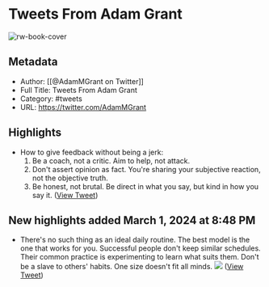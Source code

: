 # Tweets From Adam Grant

![rw-book-cover](https://pbs.twimg.com/profile_images/1427272847643316232/9CeNBJAr.jpg)

## Metadata
- Author: [[@AdamMGrant on Twitter]]
- Full Title: Tweets From Adam Grant
- Category: #tweets
- URL: https://twitter.com/AdamMGrant

## Highlights
- How to give feedback without being a jerk:
  1. Be a coach, not a critic. Aim to help, not attack.
  2. Don't assert opinion as fact. You're sharing your subjective reaction, not the objective truth.
  3. Be honest, not brutal. Be direct in what you say, but kind in how you say it. ([View Tweet](https://twitter.com/AdamMGrant/status/1725574310654357860))
## New highlights added March 1, 2024 at 8:48 PM
- There's no such thing as an ideal daily routine. The best model is the one that works for you.
  Successful people don't keep similar schedules. Their common practice is experimenting to learn what suits them.
  Don't be a slave to others' habits. One size doesn't fit all minds. 
  ![](https://pbs.twimg.com/media/GHmtrTaWgAAtC8s.jpg) ([View Tweet](https://twitter.com/AdamMGrant/status/1763635417620881531))

